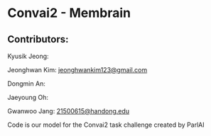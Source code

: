 # Convai2 - Membrain

## Contributors: 

Kyusik Jeong:

Jeonghwan Kim: jeonghwankim123@gmail.com

Dongmin An:

Jaeyoung Oh:

Gwanwoo Jang: 21500615@handong.edu




Code is our model for the Convai2 task challenge created by ParlAI

